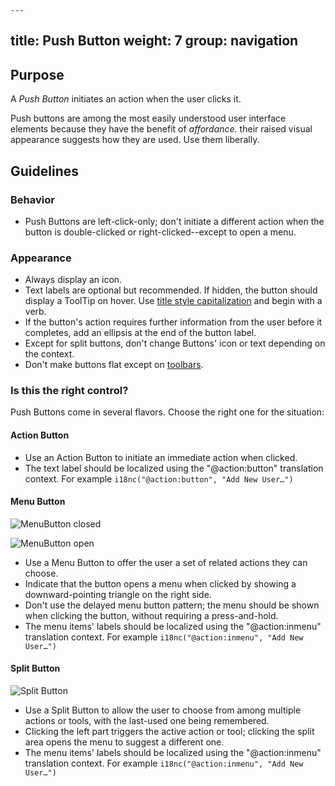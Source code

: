     ---
title: Push Button
weight: 7
group: navigation
---

Purpose
-------

A *Push Button* initiates an action when the user clicks it.

Push buttons are among the most easily understood user interface elements
because they have the benefit of *affordance.* their raised visual appearance
suggests how they are used. Use them liberally.

Guidelines
----------

### Behavior

-   Push Buttons are left-click-only; don't initiate a different action when
    the button is double-clicked or right-clicked--except to open a menu.


### Appearance

-   Always display an icon.
-   Text labels are optional but recommended. If hidden, the button should
    display a ToolTip on hover. Use
    [title style capitalization](/hig/style/writing/capitalization) and begin
    with a verb.
-   If the button's action requires further information from the user before
    it completes, add an ellipsis at the end of the button label.
-   Except for split buttons, don't change Buttons' icon or text depending on
    the context.
-   Don't make buttons flat except on [toolbars](../toolbar).


### Is this the right control?

Push Buttons come in several flavors. Choose the right one for the situation:

#### Action Button

-   Use an Action Button to initiate an immediate action when clicked.
-   The text label should be localized using the "@action:button" translation
    context. For example `i18nc("@action:button", "Add New User…")`

#### Menu Button

![MenuButton closed](/hig/MenuButton-closed.png)

![MenuButton open](/hig/MenuButton-open.png)

-   Use a Menu Button to offer the user a set of related actions they can
    choose.
-   Indicate that the button opens a menu when clicked by showing a
    downward-pointing triangle on the right side.
-   Don't use the delayed menu button pattern; the menu should be shown when
    clicking the button, without requiring a press-and-hold.
-   The menu items' labels should be localized using the "@action:inmenu"
    translation context. For example `i18nc("@action:inmenu", "Add New User…")`

#### Split Button

![Split Button](/hig/Button_SplitButton.png)

-   Use a Split Button to allow the user to choose from among multiple actions
    or tools, with the last-used one being remembered.
-   Clicking the left part triggers the active action or tool; clicking the
    split area opens the menu to suggest a different one.
-   The menu items' labels should be localized using the "@action:inmenu"
    translation context. For example `i18nc("@action:inmenu", "Add New User…")`


